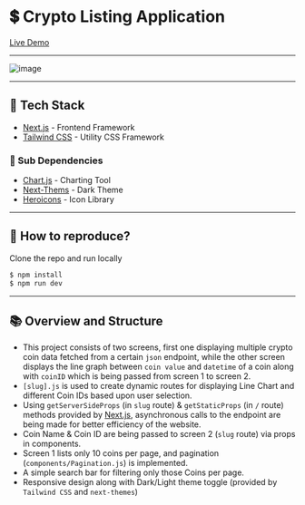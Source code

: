 # 💲 Crypto Listing Application

[Live Demo](https://crypto-listing-application.vercel.app/)

---

![image](https://user-images.githubusercontent.com/35108041/179427661-42059060-9b15-4787-9bb0-ae517f681bfb.png)

---

## 🔧 Tech Stack
  * [Next.js](https://nextjs.org/) - Frontend Framework
  * [Tailwind CSS](https://tailwindcss.com/) - Utility CSS Framework

### 🔩 Sub Dependencies
  * [Chart.js](https://www.chartjs.org/) - Charting Tool
  * [Next-Thems](https://next-themes-example.vercel.app/) - Dark Theme
  * [Heroicons](https://heroicons.com/) - Icon Library
  
---

## 🔬 How to reproduce?
Clone the repo and run locally
```js
$ npm install
$ npm run dev
```

---

## 📚 Overview and Structure
* This project consists of two screens, first one displaying multiple crypto coin data fetched from a certain `json` endpoint, while the other screen displays the line graph between `coin value` and `datetime` of a coin along with `coinID` which is being passed from screen 1 to screen 2.
* `[slug].js` is used to create dynamic routes for displaying Line Chart and different Coin IDs based upon user selection.
* Using `getServerSideProps` (in `slug` route) & `getStaticProps` (in `/` route) methods provided by [Next.js](https://nextjs.org/), asynchronous calls to the endpoint are being made for better efficiency of the website.
* Coin Name & Coin ID are being passed to screen 2 (`slug` route) via props in components.
* Screen 1 lists only 10 coins per page, and pagination (`components/Pagination.js`) is implemented.
* A simple search bar for filtering only those Coins per page.
* Responsive design along with Dark/Light theme toggle (provided by `Tailwind CSS` and `next-themes`)
